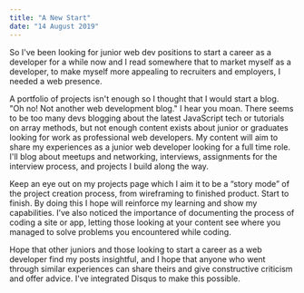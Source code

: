 ```yaml
---
title: "A New Start"
date: "14 August 2019"
---
```


So I've been looking for junior web dev positions to start a career as a developer for a while now and I read somewhere that to market myself as a developer, to make myself more appealing to recruiters and employers, I needed a web presence.

A portfolio of projects isn't enough so I thought that I would start a blog. "Oh no! Not another web development blog." I hear you moan. There seems to be too many devs blogging about the latest JavaScript tech or tutorials on array methods, but not enough content exists about  junior or graduates looking for work as professional web developers.  My content will aim to share my experiences as a junior web developer looking for a full time role. I'll blog about meetups and networking, interviews, assignments for the interview process, and projects I build along the way.

Keep an eye out on my projects page which I aim it to be a “story mode” of the project creation process, from wireframing to finished product. Start to finish. By doing this I hope will reinforce my learning and show my capabilities. I’ve also noticed the importance of documenting the process of coding a site or app, letting those looking at your content see where you managed to solve problems you encountered while coding.

Hope that other juniors and those looking to start a career as a web developer find my posts insightful, and I hope that anyone who went through similar experiences can share theirs and give constructive criticism and offer advice. I've integrated Disqus to make this possible.



